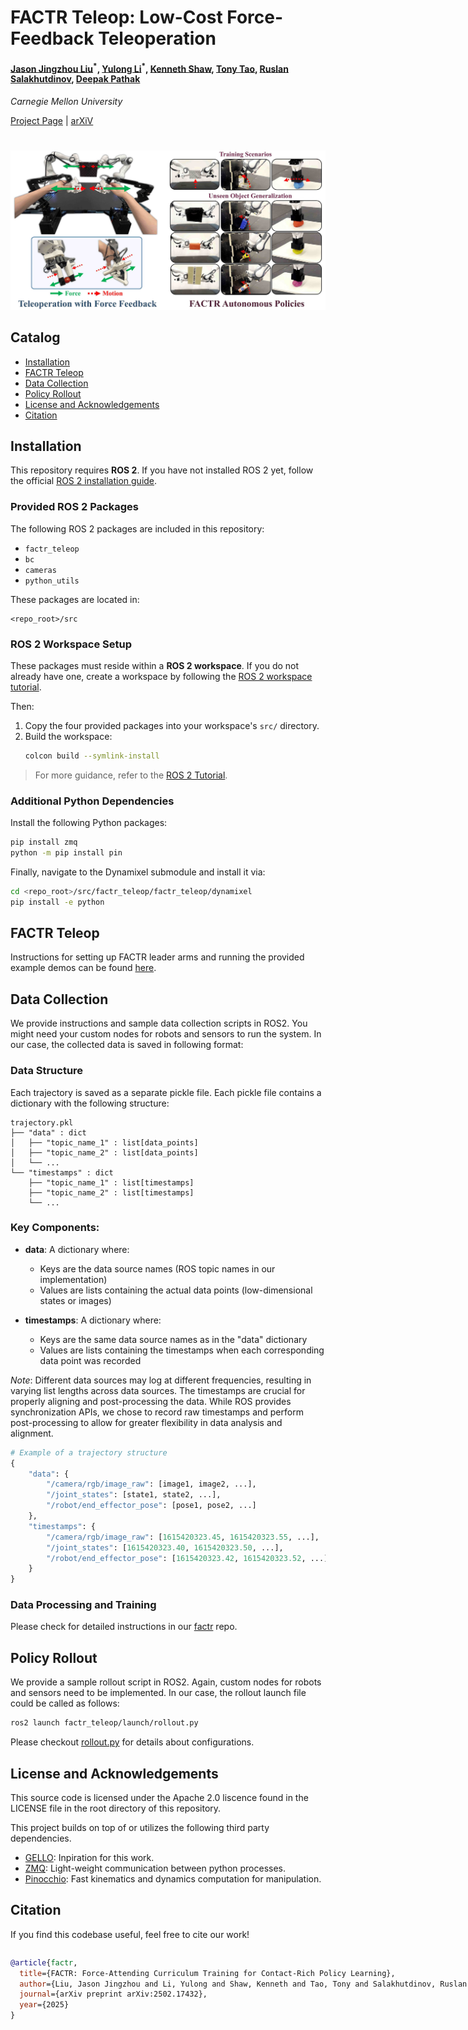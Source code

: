 
<h1> FACTR Teleop: Low-Cost Force-Feedback Teleoperation</h1>



#### [Jason Jingzhou Liu](https://jasonjzliu.com)<sup>\*</sup>, [Yulong Li](https://yulongli42.github.io)<sup>\*</sup>, [Kenneth Shaw](https://kennyshaw.net), [Tony Tao](https://tony-tao.com), [Ruslan Salakhutdinov](https://www.cs.cmu.edu/~rsalakhu/), [Deepak Pathak](https://www.cs.cmu.edu/~dpathak/)
_Carnegie Mellon University_

[Project Page](https://jasonjzliu.com/factr/) | [arXiV](https://arxiv.org/abs/2502.17432)

<h1> </h1>
<img src="assets/main_teaser.jpg" alt="teaser" width="750"/>

<br>

## Catalog
- [Installation](#installation)
- [FACTR Teleop](#factr-teleop)
- [Data Collection](#data-collection)
- [Policy Rollout](#policy-rollout)
- [License and Acknowledgements](#license-and-acknowledgements)
- [Citation](#citation)


## Installation

This repository requires **ROS 2**.
If you have not installed ROS 2 yet, follow the official [ROS 2 installation guide](https://docs.ros.org/en/humble/Tutorials/Beginner-Client-Libraries/Creating-A-Workspace/Creating-A-Workspace.html).

### Provided ROS 2 Packages

The following ROS 2 packages are included in this repository:

- `factr_teleop`
- `bc`
- `cameras`
- `python_utils`

These packages are located in:

```
<repo_root>/src
```

### ROS 2 Workspace Setup

These packages must reside within a **ROS 2 workspace**. If you do not already have one, create a workspace by following the [ROS 2 workspace tutorial](https://docs.ros.org/en/humble/Tutorials/Beginner-Client-Libraries/Creating-A-Workspace/Creating-A-Workspace.html).

Then:

1. Copy the four provided packages into your workspace's `src/` directory.
2. Build the workspace:
   ```bash
   colcon build --symlink-install
   ```

> For more guidance, refer to the [ROS 2 Tutorial](https://docs.ros.org/en/humble/Tutorials/Beginner-Client-Libraries/Creating-A-Workspace/Creating-A-Workspace.html).

### Additional Python Dependencies

Install the following Python packages:

```bash
pip install zmq
python -m pip install pin
```

Finally, navigate to the Dynamixel submodule and install it via:

```bash
cd <repo_root>/src/factr_teleop/factr_teleop/dynamixel
pip install -e python
```


## FACTR Teleop
Instructions for setting up FACTR leader arms and running the provided example demos can be found 
[here](src/factr_teleop/README.md).



## Data Collection
We provide instructions and sample data collection scripts in ROS2. You might need your custom nodes for robots and sensors to run the system. In our case, the collected data is saved in following format:
### Data Structure
Each trajectory is saved as a separate pickle file. Each pickle file contains a dictionary with the following structure:
```
trajectory.pkl
├── "data" : dict
│   ├── "topic_name_1" : list[data_points]
│   ├── "topic_name_2" : list[data_points]
│   └── ...
└── "timestamps" : dict
    ├── "topic_name_1" : list[timestamps]
    ├── "topic_name_2" : list[timestamps]
    └── ...
```
### Key Components:

- **data**: A dictionary where:
  - Keys are the data source names (ROS topic names in our implementation)
  - Values are lists containing the actual data points (low-dimensional states or images)

- **timestamps**: A dictionary where:
  - Keys are the same data source names as in the "data" dictionary
  - Values are lists containing the timestamps when each corresponding data point was recorded

*Note*: Different data sources may log at different frequencies, resulting in varying list lengths across data sources. The timestamps are crucial for properly aligning and post-processing the data.
While ROS provides synchronization APIs, we chose to record raw timestamps and perform post-processing to allow for greater flexibility in data analysis and alignment.
```python
# Example of a trajectory structure
{
    "data": {
        "/camera/rgb/image_raw": [image1, image2, ...],
        "/joint_states": [state1, state2, ...],
        "/robot/end_effector_pose": [pose1, pose2, ...]
    },
    "timestamps": {
        "/camera/rgb/image_raw": [1615420323.45, 1615420323.55, ...],
        "/joint_states": [1615420323.40, 1615420323.50, ...],
        "/robot/end_effector_pose": [1615420323.42, 1615420323.52, ...]
    }
}
```

### Data Processing and Training
Please check for detailed instructions in our [factr](https://github.com/RaindragonD/factr) repo.

## Policy Rollout
We provide a sample rollout script in ROS2. Again, custom nodes for robots and sensors need to be implemented. In our case, the rollout launch file could be called as follows: 
```bash
ros2 launch factr_teleop/launch/rollout.py
```
Please checkout [rollout.py](launch/rollout.py) for details about configurations.


## License and Acknowledgements
This source code is licensed under the Apache 2.0 liscence found in the LICENSE file in the root directory of this repository.

This project builds on top of or utilizes the following third party dependencies.
- [GELLO](https://wuphilipp.github.io/gello_site/): Inpiration for this work.
- [ZMQ](https://zeromq.org/): Light-weight communication between python processes.
- [Pinocchio](https://stack-of-tasks.github.io/pinocchio/): Fast kinematics and dynamics computation for manipulation.


## Citation
If you find this codebase useful, feel free to cite our work!
<div style="display:flex;">
<div>

```bibtex
@article{factr,
  title={FACTR: Force-Attending Curriculum Training for Contact-Rich Policy Learning},
  author={Liu, Jason Jingzhou and Li, Yulong and Shaw, Kenneth and Tao, Tony and Salakhutdinov, Ruslan and Pathak, Deepak},
  journal={arXiv preprint arXiv:2502.17432},
  year={2025}
}
```
